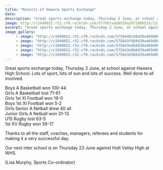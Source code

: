 ```yaml
---
title: "Results of Hawera Sports Exchange"
date: 
description: "Great sports exchange today, Thursday 2 June, at school against Hawera High School.. photo's to follow.."
image: http://c1940652.r52.cf0.rackcdn.com/5779bfaab8d39a2071000515/13335808_617123458436764_3148174644201918237_n.jpg
excerpt: "Great sports exchange today, Thursday 2 June, at school against Hawera High School."
image_gallery:
     - image: "http://c1940652.r52.cf0.rackcdn.com/5756440cb8d39a469d002464/13319954_617123891770054_1495023199003281487_n.jpg"
     - image: "http://c1940652.r52.cf0.rackcdn.com/575643fdb8d39a469d002462/13325645_617123508436759_8799879063945679175_n.jpg"
     - image: "http://c1940652.r52.cf0.rackcdn.com/575643edb8d39a469d002460/13325645_617124011770042_2825854671558171940_n.jpg"
     - image: "http://c1940652.r52.cf0.rackcdn.com/575643e0b8d39a469d00245e/13332860_617123958436714_5906054887968231797_n.jpg"
     - image: "http://c1940652.r52.cf0.rackcdn.com/575643d3b8d39a469d00245b/13332944_617123965103380_8125500274636271173_n.jpg"
---
```


<p>Great sports exchange today, Thursday 2 June, at school against Hawera High School. Lots of sport, lots of sun and lots of success. Well done to all involved.</p>
<p>Boys A Basketball won 100-44<br />Girls A Basketball lost 71-61<br />Girls 1st XI Football won 19-0<span class="text_exposed_show"><br />Boys 1st XI Football won 5-2<br />Girls Senior A Netball drew 40 all<br />Junior Girls A Netball won 31-13<br />U15 Rugby lost 63-5<br />1st XV Rugby won 59-17</span></p>
<div class="text_exposed_show">
<p>Thanks to all the staff, coaches, managers, referees and students for making it a very successful day.&nbsp;</p>
<p>Our next inter school is on Thursday 23 June against Hutt Valley High at WHS.</p>
<p>(Lisa Murphy, Sports Co-ordinator)</p>
</div>

